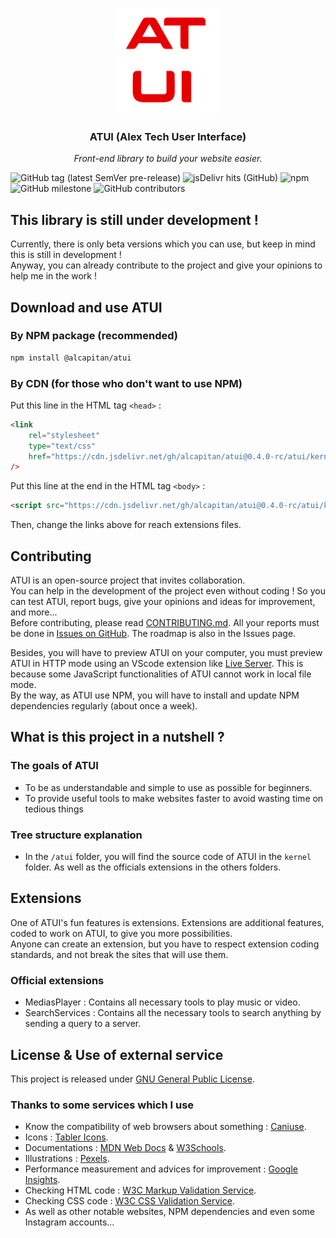 <p align="center"><img src="atui/kernel/assets/logo.png" alt="Logo ATUI" width="170" height="170"></p>
<h3 align="center">ATUI (Alex Tech User Interface)</h3>
<p align="center"><i>Front-end library to build your website easier.</i></p>

![GitHub tag (latest SemVer pre-release)](https://img.shields.io/github/v/tag/alcapitan/atui?include_prereleases&label=latest%20release)
![jsDelivr hits (GitHub)](https://img.shields.io/jsdelivr/gh/hm/alcapitan/atui?label=jsDelivr%20hits)
![npm](https://img.shields.io/npm/dm/@alcapitan/atui?label=NPM%20downloads)
![GitHub milestone](https://img.shields.io/github/milestones/progress/alcapitan/atui/4?label=issues%20in%20milestone)
![GitHub contributors](https://img.shields.io/github/contributors/alcapitan/atui?label=GitHub%20contributors)

## This library is still under development !

Currently, there is only beta versions which you can use, but keep in mind this is still in development !  
Anyway, you can already contribute to the project and give your opinions to help me in the work !

## Download and use ATUI

### By NPM package (recommended)

```bash
npm install @alcapitan/atui
```

### By CDN (for those who don't want to use NPM)

Put this line in the HTML tag `<head>` :

```html
<link
    rel="stylesheet"
    type="text/css"
    href="https://cdn.jsdelivr.net/gh/alcapitan/atui@0.4.0-rc/atui/kernel/dist/dist.css"
/>
```

Put this line at the end in the HTML tag `<body>` :

```html
<script src="https://cdn.jsdelivr.net/gh/alcapitan/atui@0.4.0-rc/atui/kernel/dist/dist.js"></script>
```

Then, change the links above for reach extensions files.

## Contributing

ATUI is an open-source project that invites collaboration.  
You can help in the development of the project even without coding ! So you can test ATUI, report bugs, give your opinions and ideas for improvement, and more...  
Before contributing, please read [CONTRIBUTING.md](https://alcapitan.github.io/atui/CONTRIBUTING.md).
All your reports must be done in [Issues on GitHub](https://github.com/alcapitan/atui/issues). The roadmap is also in the Issues page.

Besides, you will have to preview ATUI on your computer, you must preview ATUI in HTTP mode using an VScode extension like [Live Server](https://marketplace.visualstudio.com/items?itemName=ritwickdey.LiveServer). This is because some JavaScript functionalities of ATUI cannot work in local file mode.  
By the way, as ATUI use NPM, you will have to install and update NPM dependencies regularly (about once a week).

## What is this project in a nutshell ?

### The goals of ATUI

-   To be as understandable and simple to use as possible for beginners.
-   To provide useful tools to make websites faster to avoid wasting time on tedious things

### Tree structure explanation

-   In the `/atui` folder, you will find the source code of ATUI in the `kernel` folder. As well as the officials extensions in the others folders.

## Extensions

One of ATUI's fun features is extensions. Extensions are additional features, coded to work on ATUI, to give you more possibilities.  
Anyone can create an extension, but you have to respect extension coding standards, and not break the sites that will use them.

### Official extensions

-   MediasPlayer : Contains all necessary tools to play music or video.
-   SearchServices : Contains all the necessary tools to search anything by sending a query to a server.

## License & Use of external service

This project is released under [GNU General Public License](https://alcapitan.github.io/atui/LICENSE.md).

### Thanks to some services which I use

-   Know the compatibility of web browsers about something : [Caniuse](https://caniuse.com).
-   Icons : [Tabler Icons](https://tabler-icons.io/).
-   Documentations : [MDN Web Docs](https://developer.mozilla.org) & [W3Schools](https://www.w3schools.com).
-   Illustrations : [Pexels](https://pexels.com).
-   Performance measurement and advices for improvement : [Google Insights](https://developers.google.com/speed/pagespeed/insights).
-   Checking HTML code : [W3C Markup Validation Service](https://validator.w3.org).
-   Checking CSS code : [W3C CSS Validation Service](https://jigsaw.w3.org/css-validator).
-   As well as other notable websites, NPM dependencies and even some Instagram accounts...
